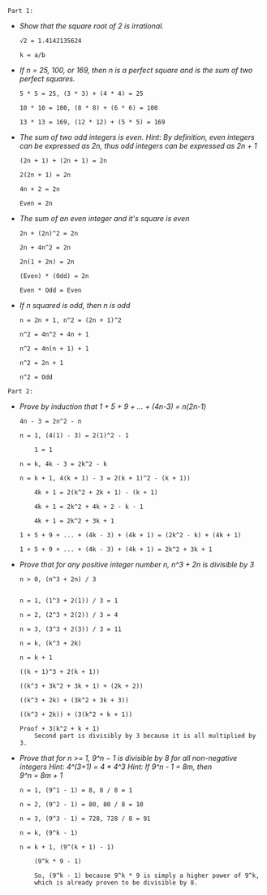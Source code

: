 ```
Part 1:
```

- *Show that the square root of 2 is irrational.*
	```
	√2 = 1.4142135624
	
	k = a/b
	```
	
- *If n = 25, 100, or 169, then n is a perfect square and is the sum of two perfect squares.*
	```
	5 * 5 = 25, (3 * 3) + (4 * 4) = 25
	
	10 * 10 = 100, (8 * 8) + (6 * 6) = 100
	
	13 * 13 = 169, (12 * 12) + (5 * 5) = 169
	```
- *The sum of two odd integers is even. Hint: By definition, even integers can be expressed as 2n, thus odd integers can be expressed as 	2n + 1*
	```
	(2n + 1) + (2n + 1) = 2n
	
	2(2n + 1) = 2n
	
	4n + 2 = 2n
	
	Even = 2n
	```
- *The sum of an even integer and it's square is even*
	```
	2n + (2n)^2 = 2n
	
	2n + 4n^2 = 2n
	
	2n(1 + 2n) = 2n
	
	(Even) * (Odd) = 2n
	
	Even * Odd = Even
	```
- *If n squared is odd, then n is odd*
	```
	n = 2n + 1, n^2 = (2n + 1)^2
	
	n^2 = 4n^2 + 4n + 1
	
	n^2 = 4n(n + 1) + 1
	
	n^2 = 2n + 1
	
	n^2 = Odd
	```
```
Part 2:
```

- *Prove by induction that 1 + 5 + 9 + ... + (4n-3) = n(2n-1)*
	```
	4n - 3 = 2n^2 - n
	
	n = 1, (4(1) - 3) = 2(1)^2 - 1
	
		1 = 1
	
	n = k, 4k - 3 = 2k^2 - k
	
	n = k + 1, 4(k + 1) - 3 = 2(k + 1)^2 - (k + 1))
	
		4k + 1 = 2(k^2 + 2k + 1) - (k + 1)
		
		4k + 1 = 2k^2 + 4k + 2 - k - 1
		
		4k + 1 = 2k^2 + 3k + 1
	
	1 + 5 + 9 + ... + (4k - 3) + (4k + 1) = (2k^2 - k) + (4k + 1)
	
	1 + 5 + 9 + ... + (4k - 3) + (4k + 1) = 2k^2 + 3k + 1
	```
- *Prove that for any positive integer number n, n^3 + 2n is divisible by 3*
	```
	n > 0, (n^3 + 2n) / 3
	
	
	n = 1, (1^3 + 2(1)) / 3 = 1
	
	n = 2, (2^3 + 2(2)) / 3 = 4
	
	n = 3, (3^3 + 2(3)) / 3 = 11
	
	n = k, (k^3 + 2k)
	
	n = k + 1
	
	((k + 1)^3 + 2(k + 1)) 
	
	((k^3 + 3k^2 + 3k + 1) + (2k + 2))
	
	((k^3 + 2k) + (3k^2 + 3k + 3)) 
	
	((k^3 + 2k)) + (3(k^2 + k + 1))
	
	Proof + 3(k^2 + k + 1)
		Second part is divisibly by 3 because it is all multiplied by 3.
	```
- *Prove that for n >= 1, 9^n − 1 is divisible by 8 for all non-negative integers Hint: 4^(3+1) = 4 * 4^3 Hint: If 9^n - 1 = 8m, then 	
	9^n = 8m + 1*
	```
	n = 1, (9^1 - 1) = 8, 8 / 8 = 1
	
	n = 2, (9^2 - 1) = 80, 80 / 8 = 10
	
	n = 3, (9^3 - 1) = 728, 728 / 8 = 91
	
	n = k, (9^k - 1)
	
	n = k + 1, (9^(k + 1) - 1)
	
		(9^k * 9 - 1)
		
		So, (9^k - 1) because 9^k * 9 is simply a higher power of 9^k,
		which is already proven to be divisible by 8.
	```
